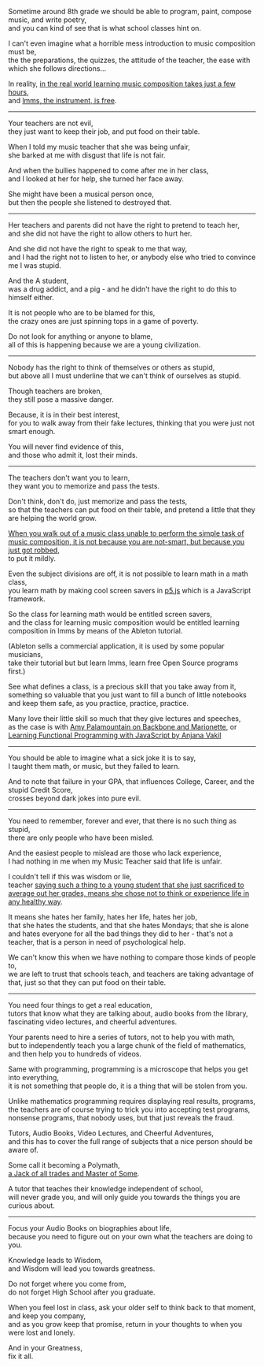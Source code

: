 Sometime around 8th grade we should be able to program, paint, compose music, and write poetry,\
and you can kind of see that is what school classes hint on.

I can't even imagine what a horrible mess introduction to music composition must be,\
the the preparations, the quizzes, the attitude of the teacher, the ease with which she follows directions...

In reality, [in the real world learning music composition takes just a few hours](https://learningmusic.ableton.com/),\
and [lmms, the instrument, is free](https://www.youtube.com/watch?v=0sRvkaxh8EU).

---

Your teachers are not evil,\
they just want to keep their job, and put food on their table.

When I told my music teacher that she was being unfair,\
she barked at me with disgust that life is not fair.

And when the bullies happened to come after me in her class,\
and I looked at her for help, she turned her face away.

She might have been a musical person once,\
but then the people she listened to destroyed that.

---

Her teachers and parents did not have the right to pretend to teach her,\
and she did not have the right to allow others to hurt her.

And she did not have the right to speak to me that way,\
and I had the right not to listen to her, or anybody else who tried to convince me I was stupid.

And the A student,\
was a drug addict, and a pig - and he didn't have the right to do this to himself either.

It is not people who are to be blamed for this,\
the crazy ones are just spinning tops in a game of poverty.

Do not look for anything or anyone to blame,\
all of this is happening because we are a young civilization.

---

Nobody has the right to think of themselves or others as stupid,\
but above all I must underline that we can't think of ourselves as stupid.

Though teachers are broken,\
they still pose a massive danger.

Because, it is in their best interest,\
for you to walk away from their fake lectures, thinking that you were just not smart enough.

You will never find evidence of this,\
and those who admit it, lost their minds.

---

The teachers don't want you to learn,\
they want you to memorize and pass the tests.

Don't think, don't do, just memorize and pass the tests,\
so that the teachers can put food on their table, and pretend a little that they are helping the world grow.

[When you walk out of a music class unable to perform the simple task of music composition, it is not because you are not-smart, but because you just got robbed](https://www.youtube.com/watch?v=0sRvkaxh8EU),\
to put it mildly.

Even the subject divisions are off, it is not possible to learn math in a math class,\
you learn math by making cool screen savers in [p5.js](https://www.youtube.com/watch?v=8j0UDiN7my4\&list=PLglp04UYZK_PrN6xWo_nJ-8kzyXDyFUwi) which is a JavaScript framework.

So the class for learning math would be entitled screen savers,\
and the class for learning music composition would be entitled learning composition in lmms by means of the Ableton tutorial.

(Ableton sells a commercial application, it is used by some popular musicians,\
take their tutorial but but learn lmms, learn free Open Source programs first.)

See what defines a class, is a precious skill that you take away from it,\
something so valuable that you just want to fill a bunch of little notebooks and keep them safe, as you practice, practice, practice.

Many love their little skill so much that they give lectures and speeches,\
as the case is with [Amy Palamountain on Backbone and Marionette](https://www.youtube.com/watch?v=0o2whtCJw8I), or [Learning Functional Programming with JavaScript by Anjana Vakil](https://www.youtube.com/watch?v=e-5obm1G_FY)

---

You should be able to imagine what a sick joke it is to say,\
I taught them math, or music, but they failed to learn.

And to note that failure in your GPA, that influences College, Career, and the stupid Credit Score,\
crosses beyond dark jokes into pure evil.

---

You need to remember, forever and ever, that there is no such thing as stupid,\
there are only people who have been misled.

And the easiest people to mislead are those who lack experience,\
I had nothing in me when my Music Teacher said that life is unfair.

I couldn't tell if this was wisdom or lie,\
teacher [saying such a thing to a young student that she just sacrificed to average out her grades, means she chose not to think or experience life in any healthy way](https://www.youtube.com/watch?v=DzSnvxejenY).

It means she hates her family, hates her life, hates her job,\
that she hates the students, and that she hates Mondays; that she is alone and hates everyone for all the bad things they did to her - that's not a teacher, that is a person in need of psychological help.

We can't know this when we have nothing to compare those kinds of people to,\
we are left to trust that schools teach, and teachers are taking advantage of that, just so that they can put food on their table.

---

You need four things to get a real education,\
tutors that know what they are talking about, audio books from the library, fascinating video lectures, and cheerful adventures.

Your parents need to hire a series of tutors, not to help you with math,\
but to independently teach you a large chunk of the field of mathematics, and then help you to hundreds of videos.

Same with programming, programming is a microscope that helps you get into everything,\
it is not something that people do, it is a thing that will be stolen from you.

Unlike mathematics programming requires displaying real results, programs,\
the teachers are of course trying to trick you into accepting test programs, nonsense programs, that nobody uses, but that just reveals the fraud.

Tutors, Audio Books, Video Lectures, and Cheerful Adventures,\
and this has to cover the full range of subjects that a nice person should be aware of.

Some call it becoming a Polymath,\
[a Jack of all trades and Master of Some](https://www.youtube.com/watch?v=0wY0oTsQ9Lc).

A tutor that teaches their knowledge independent of school,\
will never grade you, and will only guide you towards the things you are curious about.

---

Focus your Audio Books on biographies about life,\
because you need to figure out on your own what the teachers are doing to you.

Knowledge leads to Wisdom,\
and Wisdom will lead you towards greatness.

Do not forget where you come from,\
do not forget High School after you graduate.

When you feel lost in class, ask your older self to think back to that moment, and keep you company,\
and as you grow keep that promise, return in your thoughts to when you were lost and lonely.

And in your Greatness,\
fix it all.
